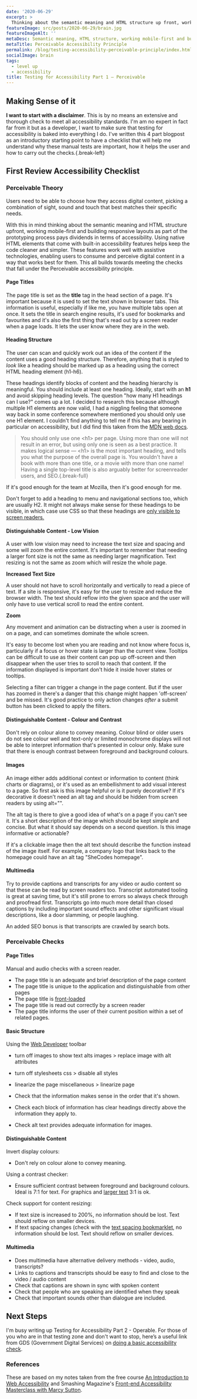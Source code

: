 ```yaml
---
date: '2020-06-29'
excerpt: >
  Thinking about the semantic meaning and HTML structure up front, working mobile-first and building responsive layouts as part of the prototyping process pays dividends in terms of the Perceivable accessibility principle.
featureImage: src/posts/2020-06-29/brain.jpg
featureImageAlt: ''
metaDesc: Semantic meaning, HTML structure, working mobile-first and building responsive layouts pays dividends in terms of the Perceivable accessibility principle.
metaTitle: Perceivable Accessibility Principle
permalink: /blog/testing-accessibility-perceivable-principle/index.html
socialImage: brain
tags:
  - level up
  - accessibility
title: Testing for Accessibility Part 1 – Perceivable
---
```


## Making Sense of it

**I want to start with a disclaimer**. This is by no means an extensive and thorough check to meet all accessibility standards. I'm am no expert in fact far from it but as a developer, I want to make sure that testing for accessibility is baked into everything I do. I've written this 4 part blogpost as an introductory starting point to have a checklist that will help me understand why these manual tests are important, how it helps the user and how to carry out the checks.{.break-left}

## First Review Accessibility Checklist

### Perceivable Theory

Users need to be able to choose how they access digital content, picking a combination of sight, sound and touch that best matches their specific needs.

With this in mind thinking about the semantic meaning and HTML structure upfront, working mobile-first and building responsive layouts as part of the prototyping process pays dividends in terms of accessibility. Using native HTML elements that come with built-in accessibility features helps keep the code cleaner and simpler. These features work well with assistive technologies, enabling users to consume and perceive digital content in a way that works best for them. This all builds towards meeting the checks that fall under the Perceivable accessibility principle.

#### Page Titles

The page title is set as the **title** tag in the head section of a page. It's important because it is used to set the text shown in browser tabs. This information is useful, especially if like me, you have multiple tabs open at once. It sets the title in search engine results, it's used for bookmarks and favourites and it's also the first thing that's read out by a screen reader when a page loads. It lets the user know where they are in the web.

<h4 id="heading-structure">Heading Structure</h4>

The user can scan and quickly work out an idea of the content if the content uses a good heading structure. Therefore, anything that is styled to _look_ like a heading should be marked up as a heading using the correct HTML heading element (h1-h6).

These headings identify blocks of content and the heading hierarchy is meaningful. You should include at least one heading. Ideally, start with an **h1** and avoid skipping heading levels. The question "how many H1 headings can I use?" comes up a lot. I decided to research this because although multiple H1 elements are now valid, I had a niggling feeling that someone way back in some conference somewhere mentioned you should only use one H1 element. I couldn't find anything to tell me if this has any bearing in particular on accessibility, but I did find this taken from the [MDN web docs][2].

> You should only use one &lt;h1&gt; per page. Using more than one will not result in an error, but using only one is seen as a best practice. It makes logical sense — &lt;h1&gt; is the most important heading, and tells you what the purpose of the overall page is. You wouldn't have a book with more than one title, or a movie with more than one name! Having a single top-level title is also arguably better for screenreader users, and SEO.{.break-full}



If it's good enough for the team at Mozilla, then it's good enough for me.

Don't forget to add a heading to menu and navigational sections too, which are usually H2. It might not always make sense for these headings to be visible, in which case use CSS so that these headings are [only visible to screen readers.][3]

#### Distinguishable Content - Low Vision

A user with low vision may need to increase the text size and spacing and some will zoom the entire content. It's important to remember that needing a larger font size is not the same as needing larger magnification. Text resizing is not the same as zoom which will resize the whole page.

**Increased Text Size**

A user should not have to scroll horizontally and vertically to read a piece of text. If a site is responsive, it's easy for the user to resize and reduce the browser width. The text should reflow into the given space and the user will only have to use vertical scroll to read the entire content.

**Zoom**

Any movement and animation can be distracting when a user is zoomed in on a page, and can sometimes dominate the whole screen.

It's easy to become lost when you are reading and not know where focus is, particularly if a focus or hover state is larger than the current view. Tooltips can be difficult to use as their content can pop up off-screen and then disappear when the user tries to scroll to reach that content. If the information displayed is important don't hide it inside hover states or tooltips.

Selecting a filter can trigger a change in the page content. But if the user has zoomed in there's a danger that this change might happen 'off-screen' and be missed. It's good practice to only action changes _after_ a submit button has been clicked to apply the filters.

#### Distinguishable Content - Colour and Contrast

Don't rely on colour alone to convey meaning. Colour blind or older users do not see colour well and text-only or limited monochrome displays will not be able to interpret information that's presented in colour only. Make sure that there is enough contrast between foreground and background colours.

#### Images

An image either adds additional context or information to content (think charts or diagrams), or it's used as an embellishment to add visual interest to a page. So first ask is this image helpful or is it purely decorative? If it's decorative it doesn't need an alt tag and should be hidden from screen readers by using alt="".

The alt tag is there to give a good idea of what's on a page if you can't see it. It's a short description of the image which should be kept simple and concise. But what it should say depends on a second question. Is this image informative or actionable?

If it's a clickable image then the alt text should describe the function instead of the image itself. For example, a company logo that links back to the homepage could have an alt tag "SheCodes homepage".

#### Multimedia

Try to provide captions and transcripts for any video or audio content so that these can be read by screen readers too. Transcript automated tooling is great at saving time, but it's still prone to errors so always check through and proofread first. Transcripts go into much more detail than closed captions by including important sound effects and other significant visual descriptions, like a door slamming, or people laughing.

An added SEO bonus is that transcripts are crawled by search bots.

### Perceivable Checks

#### Page Titles

Manual and audio checks with a screen reader.

  * The page title is an adequate and brief description of the page content
  * The page title is unique to the application and distinguishable from other pages
  * The page title is [front-loaded][4]
  * The page title is read out correctly by a screen reader
  * The page title informs the user of their current position within a set of related pages.

#### Basic Structure

Using the [Web Developer][5] toolbar

  * turn off images to show text alts
    images > replace image with alt attributes
  * turn off stylesheets
    css > disable all styles
  * linearize the page
    miscellaneous > linearize page

  * Check that the information makes sense in the order that it's shown.
  * Check each block of information has clear headings directly above the information they apply to.
  * Check alt text provides adequate information for images.

#### Distinguishable Content

Invert display colours:

  * Don't rely on colour alone to convey meaning.

Using a contrast checker:

  * Ensure sufficient contrast between foreground and background colours. Ideal is 7:1 for text. For graphics and [larger text][6] 3:1 is ok.

Check support for content resizing:

  * If text size is increased to 200%, no information should be lost. Text should reflow on smaller devices.
  * If text spacing changes (check with the [text spacing bookmarklet][7], no information should be lost. Text should reflow on smaller devices.

#### Multimedia

  * Does multimedia have alternative delivery methods - video, audio, transcripts?
  * Links to captions and transcripts should be easy to find and close to the video / audio content
  * Check that captions are shown in sync with spoken content
  * Check that people who are speaking are identified when they speak
  * Check that important sounds other than dialogue are included.

## Next Steps

I'm busy writing up Testing for Accessibility Part 2 - Operable. For those of you who are in that testing zone and don't want to stop, here’s a useful link from GDS (Government Digital Services) on [doing a basic accessibility check][8].

### References

These are based on my notes taken from the free course [An Introduction to Web Accessibility][9] and Smashing Magazine's [Front-end Accessibility Masterclass with Marcy Sutton][10].

 [2]: https://developer.mozilla.org/en-US/docs/Web/HTML/Element/Heading_Elements
 [3]: https://a11yproject.com/posts/how-to-hide-content/
 [4]: https://www.w3.org/WAI/wcag-curric/sam110-0.htm
 [5]: /blog/accessibility-testing-tools/#web-developer
 [6]: https://developer.paciellogroup.com/blog/2012/05/whats-large-text-in-wcag-2-0-parlance/
 [7]: /blog/accessibility-testing-tools/#text-spacing
 [8]: https://www.gov.uk/government/publications/doing-a-basic-accessibility-check-if-you-cant-do-a-detailed-one
 [9]: https://www.edx.org/course/web-accessibility-introduction
 [10]: https://smashingconf.com/online-workshops/workshops/marcy-sutton

